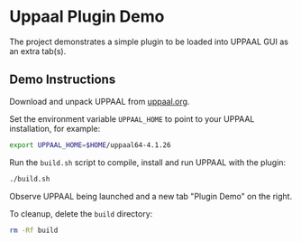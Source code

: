 # Uppaal Plugin Demo

The project demonstrates a simple plugin to be loaded into UPPAAL GUI as an extra tab(s).

## Demo Instructions

Download and unpack UPPAAL from [uppaal.org](https://uppaal.org).

Set the environment variable `UPPAAL_HOME` to point to your UPPAAL installation, for example:
```sh
export UPPAAL_HOME=$HOME/uppaal64-4.1.26
```

Run the `build.sh` script to compile, install and run UPPAAL with the plugin:
```sh
./build.sh
```

Observe UPPAAL being launched and a new tab "Plugin Demo" on the right.

To cleanup, delete the `build` directory:
```sh
rm -Rf build
```
